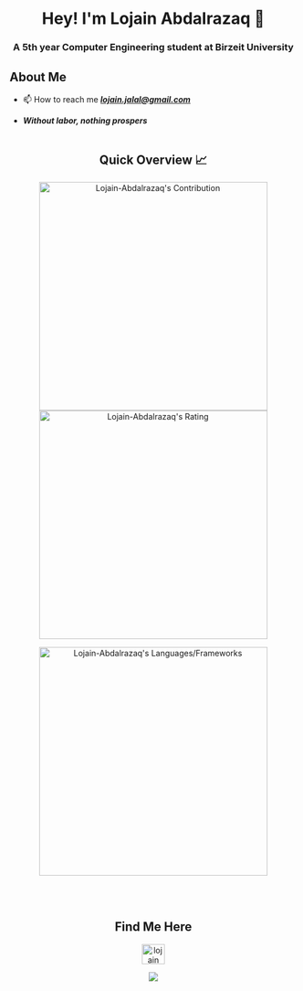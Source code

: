 <h1 align="center">Hey! I'm Lojain Abdalrazaq 👋</h1>
<h3 align="center">A 5th year Computer Engineering student at Birzeit University</h3>

<h2>About Me </h2>

- 📫 How to reach me ***lojain.jalal@gmail.com***

- ***Without labor, nothing prospers***  <br></br>

<h2 align="center">Quick Overview 📈</h2>  
<p align = "center">
  <img src = "https://github-readme-stats.vercel.app/api?username=Lojain-Abdalrazaq&count_private=true&theme=radical&hide_border=true" alt = "Lojain-Abdalrazaq's Contribution" width = 400 >
  <img src = "https://github-readme-streak-stats.herokuapp.com?user=Lojain-Abdalrazaq&count_private=true&theme=radical&hide_border=true" alt = "Lojain-Abdalrazaq's Rating" width = 400 >
</p>
<p align = "center">
 <img src = "https://github-readme-stats.vercel.app/api/top-langs?username=Lojain-Abdalrazaq&show_icons=true&count_private=true&locale=en&layout=compact&langs_count=10&t&hide_border=true&bg_color=282A36&title_color=DD6387&text_color=fff&icon_color=fff" alt = "Lojain-Abdalrazaq's Languages/Frameworks" width = 400 />
</p>
<br></br>
<h2 align="center">Find Me Here </h2>
<p align="center">
 <a href="https://www.linkedin.com/in/lojain-abdalrazaq-60a074206/" target="blank"><img align="center" src="https://cdn-icons-png.flaticon.com/512/174/174857.png" alt="lojain jalal" height="35" width="40" /></a>
</p>
<div align="center" >
  <img src="https://profile-counter.glitch.me/Lojain-Abdalrazaq/count.svg"></img>
</div>






